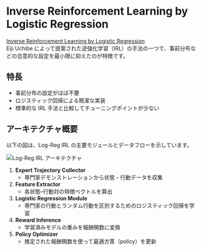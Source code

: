 # Inverse Reinforcement Learning by Logistic Regression

[Inverse Reinforcement Learning by Logistic Regression](https://link.springer.com/article/10.1007/s11063-017-9702-7)  
Eiji Uchibe によって提案された逆強化学習（IRL）の手法の一つで、事前分布などの恣意的な設定を最小限に抑えたのが特徴です。

## 特長
- 事前分布の設定がほぼ不要  
- ロジスティック回帰による簡潔な実装  
- 標準的な IRL 手法と比較してチューニングポイントが少ない  

## アーキテクチャ概要
以下の図は、Log-Reg IRL の主要モジュールとデータフローを示しています。

![Log-Reg IRL アーキテクチャ](https://github.com/user-attachments/assets/d4992ed3-5bcd-4bb1-949b-6fec5c507059)

1. **Expert Trajectory Collector**  
   - 専門家デモンストレーションから状態・行動データを収集  
2. **Feature Extractor**  
   - 各状態–行動対の特徴ベクトルを算出  
3. **Logistic Regression Module**  
   - 専門家の行動とランダム行動を区別するためのロジスティック回帰を学習  
4. **Reward Inference**  
   - 学習済みモデルの重みを報酬関数に変換  
5. **Policy Optimizer**  
   - 推定された報酬関数を使って最適方策（policy）を更新  
